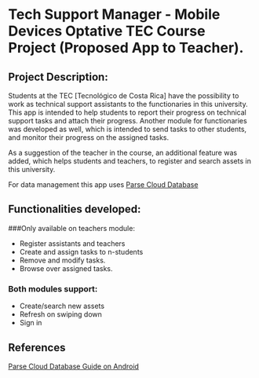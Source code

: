 # Tech Support Manager - Mobile Devices Optative TEC Course Project (Proposed App to Teacher). 

## Project Description:

Students at the TEC [Tecnológico de Costa Rica] have the possibility to work as technical support assistants to the functionaries in this university. This app is intended to help students to report their progress on technical support tasks and attach their progress.
Another module for functionaries was developed as well, which is intended to send tasks to other students, and monitor their progress on the assigned tasks. 

As a suggestion of the teacher in the course, an additional feature was added, which helps students and teachers, to register and search assets in this university. 

For data management this app uses [Parse Cloud Database](https://www.parse.com)

## Functionalities developed: 

###Only available on teachers module: 

* Register assistants and teachers 
* Create and assign tasks to n-students
* Remove and modify tasks. 
* Browse over assigned tasks. 

### Both modules support: 

* Create/search new assets 
* Refresh on swiping down
* Sign in

## References 

[Parse Cloud Database Guide on Android ](https://parse.com/docs/android/guide)





